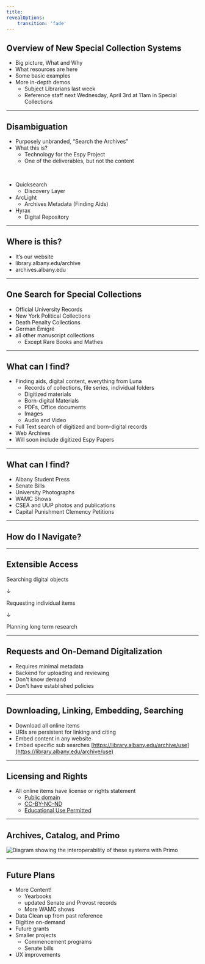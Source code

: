```yaml
---
title: 
revealOptions:
    transition: 'fade'
---
```

<style>
#fLeft {float: left; max-width: 60%; text-align: left;}
#fRight {float: right; max-width: 40%; text-align: left;}
#fRight img {margin: 20px;}
#smallLink {font-size: 18px;}
.whitebg {background-color: #fff; margin-top: 30% !important; padding: 15px !important; border-radius: 15px;}
.altText {background-color: #fff; bottom: 30px; position: fixed; padding: 15px !important; border-radius: 5px;}
section {height:100%;}
.pullDown {height:auto;}
.reveal h1, h2, h3, h4, h5 {text-transform: none !important;}
</style>

## Overview of New Special Collection Systems
* Big picture, What and Why
* What resources are here
* Some basic examples
* More in-depth demos
    * Subject Librarians last week
    * Reference staff next Wednesday, April 3rd at 11am in Special Collections

---

## Disambiguation
* Purposely unbranded, “Search the Archives”
* What this is?
	* Technology for the Espy Project
	* One of the deliverables, but not the content
 
 <br/>
 
* Quicksearch
    * Discovery Layer
* ArcLight
    * Archives Metadata (Finding Aids)
* Hyrax
    * Digital Repository

---

## Where is this?
* It’s our website
* library.albany.edu/archive
* archives.albany.edu
    
---

## One Search for Special Collections
* Official University Records
* New York Political Collections
* Death Penalty Collections
* German Émigré
* all other manuscript collections
	* Except Rare Books and Mathes

---

## What can I find?
* Finding aids, digital content, everything from Luna
	* Records of collections, file series, individual folders
	* Digitized materials
	* Born-digital Materials
    * PDFs, Office documents
    * Images
    * Audio and Video
* Full Text search of digitized and born-digital records
* Web Archives
* Will soon include digitized Espy Papers

---

## What can I find?
* Albany Student Press
* Senate Bills
* University Photographs
* WAMC Shows
* CSEA and UUP photos and publications
* Capital Punishment Clemency Petitions


---

## How do I Navigate?


---

## Extensible Access
Searching digital objects

&darr;

Requesting individual items

&darr;

Planning long term research

---

## Requests and On-Demand Digitalization
* Requires minimal metadata
* Backend for uploading and reviewing
* Don't know demand
* Don't have established policies


---

## Downloading, Linking, Embedding, Searching

* Download all online items
* URIs are persistent for linking and citing
* Embed content in any website
* Embed specific sub searches
[https://library.albany.edu/archive/use](https://library.albany.edu/archive/use)

---

## Licensing and Rights

* All online items have license or rights statement
    * [Public domain](https://archives.albany.edu/concern/images/h415ph65z)
    * [CC-BY-NC-ND](https://archives.albany.edu/concern/images/vh53x3089)
    * [Educational Use Permitted](https://archives.albany.edu/concern/images/028713142)

---

## Archives, Catalog, and Primo

<img alt="Diagram showing the interoperability of these systems with Primo" src="img/primo.png" />

---

## Future Plans

* More Content!
    * Yearbooks
    * updated Senate and Provost records
    * More WAMC shows
* Data Clean up from past reference
* Digitize on-demand
* Future grants
* Smaller projects
    * Commencement programs
    * Senate bills
* UX improvements


